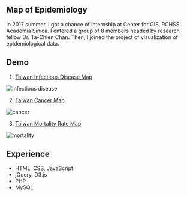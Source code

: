 ## Map of Epidemiology

In 2017 summer, I got a chance of internship at Center for GIS, RCHSS, Academia Sinica. I entered a group of 8 members headed by research fellow Dr. Ta-Chien Chan. Then, I joined the project of visualization of epidemiological data.

## Demo

1. [Taiwan Infectious Disease Map](http://ide.geohealth.tw/)

![infectious disease](./images/ide.gif)

2. [Taiwan Cancer Map](http://ce.geohealth.tw/)

![cancer](./images/ce.gif)

3. [Taiwan Mortality Rate Map](http://me.geohealth.tw/)

![mortality](./images/me.gif)



## Experience
- HTML, CSS, JavaScript
- jQuery, D3.js
- PHP
- MySQL
